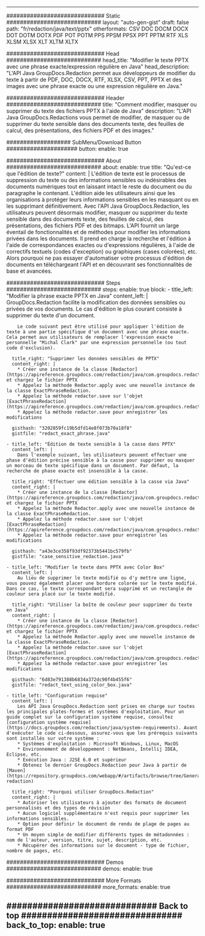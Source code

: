 













---
############################# Static ############################
layout: "auto-gen-gist"
draft: false
path: "fr/redaction/java/text/pptx"
otherformats: CSV DOC DOCM DOCX DOT DOTM DOTX PDF POT POTM PPS PPSM PPSX PPT PPTM RTF XLS XLSM XLSX XLT XLTM XLTX  

############################# Head ############################
head_title: "Modifier le texte PPTX avec une phrase exacte/expression régulière en Java"
head_description: "L'API Java GroupDocs.Redaction permet aux développeurs de modifier du texte à partir de PDF, DOC, DOCX, RTF, XLSX, CSV, PPT, PPTX et des images avec une phrase exacte ou une expression régulière en Java."

############################# Header ############################
title: "Comment modifier, masquer ou supprimer du texte des fichiers PPTX à l'aide de Java"
description: "L'API Java GroupDocs.Redactions vous permet de modifier, de masquer ou de supprimer du texte sensible dans des documents texte, des feuilles de calcul, des présentations, des fichiers PDF et des images."

################### SubMenu/Download Button #####################
button:
    enable: true

############################# About ############################
about:
    enable: true
    title: "Qu'est-ce que l'édition de texte?"
    content: |
        L'édition de texte est le processus de suppression du texte ou des informations sensibles ou indésirables des documents numériques tout en laissant intact le reste du document ou du paragraphe le contenant. L'édition aide les utilisateurs ainsi que les organisations à protéger leurs informations sensibles en les masquant ou en les supprimant définitivement. Avec l'API Java GroupDocs.Redaction, les utilisateurs peuvent désormais modifier, masquer ou supprimer du texte sensible dans des documents texte, des feuilles de calcul, des présentations, des fichiers PDF et des bitmaps. L'API fournit un large éventail de fonctionnalités et de méthodes pour modifier les informations privées dans les documents. Il prend en charge la recherche et l'édition à l'aide de correspondances exactes ou d'expressions régulières, à l'aide de correctifs textuels (codes d'exception) ou graphiques (cases colorées), etc. Alors pourquoi ne pas essayer d'automatiser votre processus d'édition de documents en téléchargeant l'API et en découvrant ses fonctionnalités de base et avancées.

############################# Steps ############################
steps:
    enable: true
    block:
    - title_left: "Modifier la phrase exacte PPTX en Java"
      content_left: |
        GroupDocs.Redaction facilite la modification des données sensibles ou privées de vos documents. Le cas d'édition le plus courant consiste à supprimer du texte d'un document. 

        Le code suivant peut être utilisé pour appliquer l'édition de texte à une partie spécifique d'un document avec une phrase exacte. Cela permet aux utilisateurs de remplacer l'expression exacte personnelle "Michal Clark" par une expression personnelle (ou tout code d'exclusion).

      title_right: "Supprimer les données sensibles de PPTX"
      content_right: |
        * Créer une instance de la classe [Redactor](https://apireference.groupdocs.com/redaction/java/com.groupdocs.redaction/Redactor) et chargez le fichier PPTX
        * Appelez la méthode Redactor.apply avec une nouvelle instance de la classe ExactPhraseRedaction.
        * Appelez la méthode redactor.save sur l'objet [ExactPhraseRedaction](https://apireference.groupdocs.com/redaction/java/com.groupdocs.redaction.redactions/ExactPhraseRedaction)
        * Appelez la méthode redactor.save pour enregistrer les modifications 

      gisthash: "3202859fc19b5dfd14e8f073b70a18f8"
      gistfile: "redact_exact_phrase.java"
      
    - title_left: "Édition de texte sensible à la casse dans PPTX"
      content_left: |
        Dans l'exemple suivant, les utilisateurs peuvent effectuer une phase d'édition précise sensible à la casse pour supprimer ou masquer un morceau de texte spécifique dans un document. Par défaut, la recherche de phase exacte est insensible à la casse. 
        
      title_right: "Effectuer une édition sensible à la casse via Java"
      content_right: |
        * Créer une instance de la classe [Redactor](https://apireference.groupdocs.com/redaction/java/com.groupdocs.redaction/Redactor) et chargez le fichier PPTX
        * Appelez la méthode Redactor.apply avec une nouvelle instance de la classe ExactPhraseRedaction.
        * Appelez la méthode redactor.save sur l'objet [ExactPhraseRedaction](https://apireference.groupdocs.com/redaction/java/com.groupdocs.redaction.redactions/ExactPhraseRedaction)
        * Appelez la méthode redactor.save pour enregistrer les modifications 
        
      gisthash: "a43e3ce358f93df92373b5441bc579fb"
      gistfile: "case_sensitive_redaction.java"

    - title_left: "Modifier le texte dans PPTX avec Color Box"
      content_left: |
        Au lieu de supprimer le texte modifié ou d'y mettre une ligne, vous pouvez également placer une bordure colorée sur le texte modifié. Dans ce cas, le texte correspondant sera supprimé et un rectangle de couleur sera placé sur le texte modifié.
        
      title_right: "Utiliser la boîte de couleur pour supprimer du texte en Java"
      content_right: |
        * Créer une instance de la classe [Redactor](https://apireference.groupdocs.com/redaction/java/com.groupdocs.redaction/Redactor) et chargez le fichier PPTX
        * Appelez la méthode Redactor.apply avec une nouvelle instance de la classe ExactPhraseRedaction.
        * Appelez la méthode redactor.save sur l'objet [ExactPhraseRedaction](https://apireference.groupdocs.com/redaction/java/com.groupdocs.redaction.redactions/ExactPhraseRedaction)
        * Appelez la méthode redactor.save pour enregistrer les modifications 
        
      gisthash: "6d83e791388b6834a372dc90f4b455f6"
      gistfile: "redact_text_using_color_box.java"

    - title_left: "Configuration requise"
      content_left: |
        Les API Java GroupDocs.Redaction sont prises en charge sur toutes les principales plates-formes et systèmes d'exploitation. Pour un guide complet sur la configuration système requise, consultez [configuration système requise](https://docs.groupdocs.com/redaction/java/system-requirements). Avant d'exécuter le code ci-dessous, assurez-vous que les prérequis suivants sont installés sur votre système :
        * Systèmes d'exploitation : Microsoft Windows, Linux, MacOS
        * Environnement de développement : NetBeans, Intellij IDEA, Eclipse, etc.
        * Exécution Java : J2SE 6.0 et supérieur
        * Obtenez le dernier GroupDocs.Redaction pour Java à partir de [Maven](https://repository.groupdocs.com/webapp/#/artifacts/browse/tree/General/repo/com/groupdocs/groupdocs-redaction)
        
      title_right: "Pourquoi utiliser GroupDocs.Redaction"
      content_right: |
        * Autoriser les utilisateurs à ajouter des formats de document personnalisés et des types de révision
        * Aucun logiciel supplémentaire n'est requis pour supprimer les informations sensibles.
        * Option pour définir le document de rendu de plage de pages au format PDF
        * Un moyen simple de modifier différents types de métadonnées : nom de l'auteur, version, titre, sujet, description, etc.
        * Récupérer des informations sur le document - type de fichier, nombre de pages, etc.

############################# Demos ############################
demos:
    enable: true

############################# More Formats ############################
more_formats:
    enable: true

############################# Back to top ###############################
back_to_top:
    enable: true
---